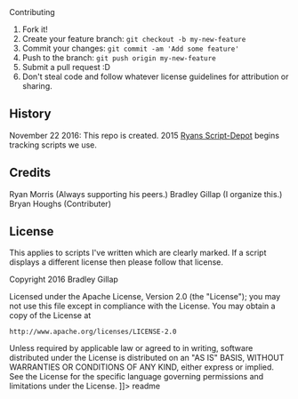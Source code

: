 <snippet>
  <content><![CDATA[
# ${1:Script Bank}
The script bank is a place to store useful scripts. Idea shamelessly stolen from Ryan Morris. The difference is that the Script-Bank
is better organized with scripts from many places while [Ryans Script-Depot](https://github.com/hackmods/Script-Depot) is mostly things
we have developed ourselves. All license information and attributions should be included inside each script.
## Usage
As scripts don't often fall out of date, this should be useful for a long time but do check the time stamps of when each file was updated. 

## Contributing
1. Fork it!
2. Create your feature branch: `git checkout -b my-new-feature`
3. Commit your changes: `git commit -am 'Add some feature'`
4. Push to the branch: `git push origin my-new-feature`
5. Submit a pull request :D
6. Don't steal code and follow whatever license guidelines for attribution or sharing.
## History

November 22 2016: This repo is created.
2015 [Ryans Script-Depot](https://github.com/hackmods/Script-Depot) begins tracking scripts we use.

## Credits
Ryan Morris (Always supporting his peers.)
Bradley Gillap (I organize this.)
Bryan Houghs (Contributer)
## License

This applies to scripts I've written which are clearly marked. If a script displays a different license then please follow that license.

Copyright 2016 Bradley Gillap

Licensed under the Apache License, Version 2.0 (the "License");
you may not use this file except in compliance with the License.
You may obtain a copy of the License at

    http://www.apache.org/licenses/LICENSE-2.0

Unless required by applicable law or agreed to in writing, software
distributed under the License is distributed on an "AS IS" BASIS,
WITHOUT WARRANTIES OR CONDITIONS OF ANY KIND, either express or implied.
See the License for the specific language governing permissions and
limitations under the License.
]]></content>
  <tabTrigger>readme</tabTrigger>
</snippet>
